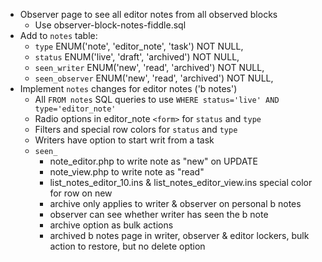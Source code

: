 - Observer page to see all editor notes from all observed blocks
  - Use observer-block-notes-fiddle.sql
- Add to `notes` table:
  - `type` ENUM('note', 'editor_note', 'task') NOT NULL,
  - `status` ENUM('live', 'draft', 'archived') NOT NULL,
  - `seen_writer` ENUM('new', 'read', 'archived') NOT NULL,
  - `seen_observer` ENUM('new', 'read', 'archived') NOT NULL,
- Implement `notes` changes for editor notes ('b notes')
  - All `FROM notes` SQL queries to use `WHERE status='live' AND type='editor_note'`
  - Radio options in editor_note `<form>` for `status` and `type`
  - Filters and special row colors for `status` and `type`
  - Writers have option to start writ from a task
  - `seen_`
    - note_editor.php to write note as "new" on UPDATE
    - note_view.php to write note as "read"
    - list_notes_editor_10.ins & list_notes_editor_view.ins special color for row on new
    - archive only applies to writer & observer on personal b notes
    - observer can see whether writer has seen the b note
    - archive option as bulk actions
    - archived b notes page in writer, observer & editor lockers, bulk action to restore, but no delete option
